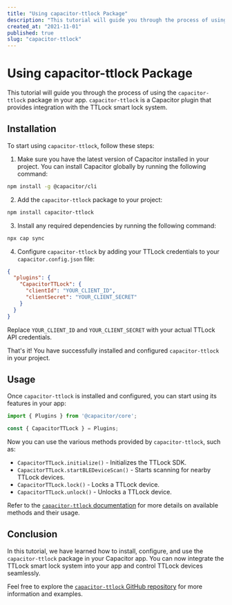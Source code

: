 ```yaml
---
title: "Using capacitor-ttlock Package"
description: "This tutorial will guide you through the process of using the capacitor-ttlock package in your app."
created_at: "2021-11-01"
published: true
slug: "capacitor-ttlock"
---
```


# Using capacitor-ttlock Package

This tutorial will guide you through the process of using the `capacitor-ttlock` package in your app. `capacitor-ttlock` is a Capacitor plugin that provides integration with the TTLock smart lock system.

## Installation

To start using `capacitor-ttlock`, follow these steps:

1. Make sure you have the latest version of Capacitor installed in your project. You can install Capacitor globally by running the following command:

```bash
npm install -g @capacitor/cli
```

2. Add the `capacitor-ttlock` package to your project:

```bash
npm install capacitor-ttlock
```

3. Install any required dependencies by running the following command:

```bash
npx cap sync
```

4. Configure `capacitor-ttlock` by adding your TTLock credentials to your `capacitor.config.json` file:

```json
{
  "plugins": {
    "CapacitorTTLock": {
      "clientId": "YOUR_CLIENT_ID",
      "clientSecret": "YOUR_CLIENT_SECRET"
    }
  }
}
```

Replace `YOUR_CLIENT_ID` and `YOUR_CLIENT_SECRET` with your actual TTLock API credentials.

That's it! You have successfully installed and configured `capacitor-ttlock` in your project.

## Usage

Once `capacitor-ttlock` is installed and configured, you can start using its features in your app:

```typescript
import { Plugins } from '@capacitor/core';

const { CapacitorTTLock } = Plugins;
```

Now you can use the various methods provided by `capacitor-ttlock`, such as:

- `CapacitorTTLock.initialize()` - Initializes the TTLock SDK.
- `CapacitorTTLock.startBLEDeviceScan()` - Starts scanning for nearby TTLock devices.
- `CapacitorTTLock.lock()` - Locks a TTLock device.
- `CapacitorTTLock.unlock()` - Unlocks a TTLock device.

Refer to the [`capacitor-ttlock` documentation](https://github.com/example-user/capacitor-ttlock) for more details on available methods and their usage.

## Conclusion

In this tutorial, we have learned how to install, configure, and use the `capacitor-ttlock` package in your Capacitor app. You can now integrate the TTLock smart lock system into your app and control TTLock devices seamlessly.

Feel free to explore the [`capacitor-ttlock` GitHub repository](https://github.com/example-user/capacitor-ttlock) for more information and examples.